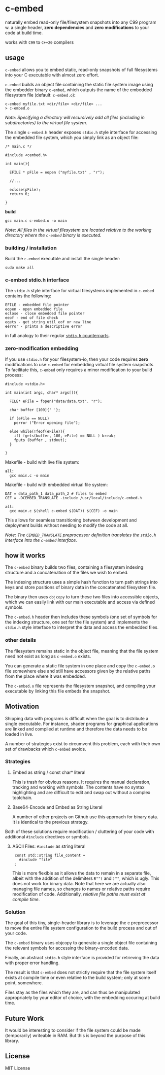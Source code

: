 # c-embed

naturally embed read-only file/filesystem snapshots into any C99 program w. a single header, **zero dependencies** and **zero modifications** to your code at build time.

works with `C99` to `C++20` compilers

## usage

`c-embed` allows you to embed static, read-only snapshots of full filesystems into your C executable with almost zero effort.

`c-embed` builds an object file containing the static file system image using the embedder binary `c-embed`, which outputs the name of the embedded filesystem file (default: `c-embed.o`):

    c-embed myfile.txt <dir/file> <dir/file> ...
    > c-embed.o

*Note: Specifying a directory will recursively add all files (including in subdirectories) to the virtual file system.*

The single `c-embed.h` header exposes `stdio.h` style interface for accessing the embedded file system, which you simply link as an object file:

    /* main.c */

    #include <cembed.h>

    int main(){

      EFILE * pFile = eopen ("myfile.txt" , "r");

      //...

      eclose(pFile);
      return 0;

    }

**build**

    gcc main.c c-embed.o -o main

*Note: All files in the virtual filesystem are located relative to the working directory where the `c-embed` binary is executed.*

### building / installation

Build the `c-embed` executble and install the single header:

    sudo make all

### c-embed stdio.h interface

The `stdio.h` style interface for virtual filesystems implemented in `c-embed` contains the following:

    EFILE - embedded file pointer
    eopen - open embedded file
    eclose - close embedded file pointer
    eeof - end of file check
    egets - get string util eof or new line
    eerror - prints a descriptive error

in full analogy to their regular [`stdio.h` counterparts](https://cplusplus.com/reference/cstdio/).

### zero-modification embedding

If you use `stdio.h` for your filesystem-io, then your code requires **zero** modifications to use `c-embed` for embedding virtual file system snapshots. To facilitate this, `c-embed` only requires a minor modification to your build process:

    #include <stdio.h>

    int main(int argc, char* args[]){

      FILE* eFile = fopen("data/data.txt", "r");

      char buffer [100]{' '};

      if (eFile == NULL)
        perror ("Error opening file");

      else while(!feof(eFile)){
        if( fgets(buffer, 100, eFile) == NULL ) break;
        fputs (buffer , stdout);
      }

    }

Makefile - build with live file system:

    all:
      gcc main.c -o main

Makefile - build with  embedded virtual file system:

    DAT = data_path_1 data_path_2 # files to embed
    CEF = -DCEMBED_TRANSLATE -include /usr/local/include/c-embed.h

    all:
      gcc main.c $(shell c-embed $(DAT)) $(CEF) -o main

This allows for seamless transitioning between development and deployment builds without needing to modify the code at all.

*Note: The `CEMBED_TRANSLATE` preprocessor definition translates the `stdio.h` interface into the `c-embed` interface.*

## how it works

The `c-embed` binary builds two files, containing a filesystem indexing structure and a concatenation of the files we wish to embed.

The indexing structure uses a simple hash function to turn path strings into keys and store positions of binary data in the concatenated filesystem file.

The binary then uses `objcopy` to turn these two files into accessible objects, which we can easily link with our main executable and access via defined symbols.

The `c-embed.h` header then includes these symbols (one set of symbols for the indexing structure, one set for the file system) and implements the `stdio.h` style interface to interpret the data and access the embedded files.

### other details

The filesystem remains static in the object file, meaning that the file system need not exist as long as `c-embed.o` exists.

You can generate a static file system in one place and copy the `c-embed.o` file somewhere else and still have accessors given by the relative paths from the place where it was embedded.

The `c-embed.o` file represents the filesystem snapshot, and compiling your executable by linking this file embeds the snapshot.

## Motivation

Shipping data with programs is difficult when the goal is to distribute a single executable. For instance, shader programs for graphical applications are linked and compiled at runtime and therefore the data needs to be loaded in live.

A number of strategies exist to circumvent this problem, each with their own set of drawbacks which `c-embed` avoids.

### Strategies

1. Embed as string / const char* literal

    This is trash for obvious reasons. It requires the manual declaration, tracking and working with symbols. The contents have no syntax highlighting and are difficult to edit and swap out without a complex toolchain.

2. Base64-Encode and Embed as String Literal

    A number of other projects on Github use this approach for binary data. It is identical to the previous strategy.

Both of these solutions require modification / cluttering of your code with additional `#include` directives or symbols.

3. ASCII Files: `#include` as string literal

        const std::string file_content =
          #include "file"
        ;

    This is more flexible as it allows the data to remain in a separate file, albeit with the addition of the delimiters `R""(` and `)""`, which is ugly. This does not work for binary data. Note that here we are actually also managing file names, so changes to names or relative paths require modification of code. Additionally, *relative file paths must exist at compile time*.

### Solution

The goal of this tiny, single-header library is to leverage the c preprocessor to move the entire file system configuration to the build process and out of your code.

The `c-embed` binary uses objcopy to generate a single object file containing the relevant symbols for accessing the binary-encoded data.

Finally, an abstract `stdio.h` style interface is provided for retrieving the data with proper error handling.

The result is that `c-embed` does not strictly require that the file system itself exists at compile time or even relative to the build system; only at some point, somewhere.

Files stay as the files which they are, and can thus be manipulated appropriately by your editor of choice, with the embedding occuring at build time.

## Future Work

It would be interesting to consider if the file system could be made (temporarily) writeable in RAM. But this is beyond the purpose of this library.

## License

MIT License
